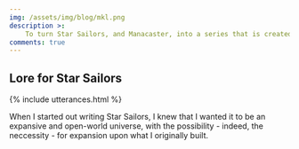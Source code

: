 ```yaml
---
img: /assets/img/blog/mkl.png
description >:
	To turn Star Sailors, and Manacaster, into a series that is created, played, and expanded upon by people all over the world, we need to write some lore, or a backstory. To increase the likelihood and quality of sequels, we need to identify and nail down what the universe of Star Sailors is about. 
comments: true
---
```


## Lore for Star Sailors

{% include utterances.html %}

When I started out writing Star Sailors, I knew that I wanted it to be an expansive and open-world universe, with the possibility - indeed, the neccessity - for expansion upon what I originally built. 